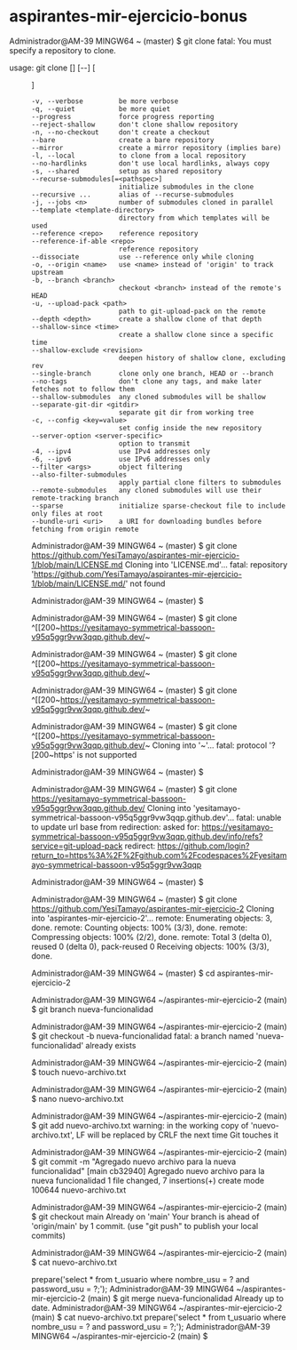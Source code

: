 # aspirantes-mir-ejercicio-bonus
Administrador@AM-39 MINGW64 ~ (master)
$ git clone
fatal: You must specify a repository to clone.

usage: git clone [<options>] [--] <repo> [<dir>]

    -v, --verbose         be more verbose
    -q, --quiet           be more quiet
    --progress            force progress reporting
    --reject-shallow      don't clone shallow repository
    -n, --no-checkout     don't create a checkout
    --bare                create a bare repository
    --mirror              create a mirror repository (implies bare)
    -l, --local           to clone from a local repository
    --no-hardlinks        don't use local hardlinks, always copy
    -s, --shared          setup as shared repository
    --recurse-submodules[=<pathspec>]
                          initialize submodules in the clone
    --recursive ...       alias of --recurse-submodules
    -j, --jobs <n>        number of submodules cloned in parallel
    --template <template-directory>
                          directory from which templates will be used
    --reference <repo>    reference repository
    --reference-if-able <repo>
                          reference repository
    --dissociate          use --reference only while cloning
    -o, --origin <name>   use <name> instead of 'origin' to track upstream
    -b, --branch <branch>
                          checkout <branch> instead of the remote's HEAD
    -u, --upload-pack <path>
                          path to git-upload-pack on the remote
    --depth <depth>       create a shallow clone of that depth
    --shallow-since <time>
                          create a shallow clone since a specific time
    --shallow-exclude <revision>
                          deepen history of shallow clone, excluding rev
    --single-branch       clone only one branch, HEAD or --branch
    --no-tags             don't clone any tags, and make later fetches not to follow them
    --shallow-submodules  any cloned submodules will be shallow
    --separate-git-dir <gitdir>
                          separate git dir from working tree
    -c, --config <key=value>
                          set config inside the new repository
    --server-option <server-specific>
                          option to transmit
    -4, --ipv4            use IPv4 addresses only
    -6, --ipv6            use IPv6 addresses only
    --filter <args>       object filtering
    --also-filter-submodules
                          apply partial clone filters to submodules
    --remote-submodules   any cloned submodules will use their remote-tracking branch
    --sparse              initialize sparse-checkout file to include only files at root
    --bundle-uri <uri>    a URI for downloading bundles before fetching from origin remote


Administrador@AM-39 MINGW64 ~ (master)
$ git clone https://github.com/YesiTamayo/aspirantes-mir-ejercicio-1/blob/main/LICENSE.md
Cloning into 'LICENSE.md'...
fatal: repository 'https://github.com/YesiTamayo/aspirantes-mir-ejercicio-1/blob/main/LICENSE.md/' not found

Administrador@AM-39 MINGW64 ~ (master)
$

Administrador@AM-39 MINGW64 ~ (master)
$ git clone ^[[200~https://yesitamayo-symmetrical-bassoon-v95q5ggr9vw3qqp.github.dev/~

Administrador@AM-39 MINGW64 ~ (master)
$ git clone ^[[200~https://yesitamayo-symmetrical-bassoon-v95q5ggr9vw3qqp.github.dev/~

Administrador@AM-39 MINGW64 ~ (master)
$ git clone ^[[200~https://yesitamayo-symmetrical-bassoon-v95q5ggr9vw3qqp.github.dev/~

Administrador@AM-39 MINGW64 ~ (master)
$ git clone ^[[200~https://yesitamayo-symmetrical-bassoon-v95q5ggr9vw3qqp.github.dev/~
Cloning into '~'...
fatal: protocol '?[200~https' is not supported

Administrador@AM-39 MINGW64 ~ (master)
$

Administrador@AM-39 MINGW64 ~ (master)
$ git clone https://yesitamayo-symmetrical-bassoon-v95q5ggr9vw3qqp.github.dev/
Cloning into 'yesitamayo-symmetrical-bassoon-v95q5ggr9vw3qqp.github.dev'...
fatal: unable to update url base from redirection:
  asked for: https://yesitamayo-symmetrical-bassoon-v95q5ggr9vw3qqp.github.dev/info/refs?service=git-upload-pack
   redirect: https://github.com/login?return_to=https%3A%2F%2Fgithub.com%2Fcodespaces%2Fyesitamayo-symmetrical-bassoon-v95q5ggr9vw3qqp

Administrador@AM-39 MINGW64 ~ (master)
$

Administrador@AM-39 MINGW64 ~ (master)
$ git clone https://github.com/YesiTamayo/aspirantes-mir-ejercicio-2
Cloning into 'aspirantes-mir-ejercicio-2'...
remote: Enumerating objects: 3, done.
remote: Counting objects: 100% (3/3), done.
remote: Compressing objects: 100% (2/2), done.
remote: Total 3 (delta 0), reused 0 (delta 0), pack-reused 0
Receiving objects: 100% (3/3), done.

Administrador@AM-39 MINGW64 ~ (master)
$ cd aspirantes-mir-ejercicio-2

Administrador@AM-39 MINGW64 ~/aspirantes-mir-ejercicio-2 (main)
$ git branch nueva-funcionalidad

Administrador@AM-39 MINGW64 ~/aspirantes-mir-ejercicio-2 (main)
$ git checkout -b nueva-funcionalidad
fatal: a branch named 'nueva-funcionalidad' already exists

Administrador@AM-39 MINGW64 ~/aspirantes-mir-ejercicio-2 (main)
$ touch nuevo-archivo.txt

Administrador@AM-39 MINGW64 ~/aspirantes-mir-ejercicio-2 (main)
$ nano nuevo-archivo.txt

Administrador@AM-39 MINGW64 ~/aspirantes-mir-ejercicio-2 (main)
$ git add nuevo-archivo.txt
warning: in the working copy of 'nuevo-archivo.txt', LF will be replaced by CRLF the next time Git touches it

Administrador@AM-39 MINGW64 ~/aspirantes-mir-ejercicio-2 (main)
$ git commit -m "Agregado nuevo archivo para la nueva funcionalidad"
[main cb32940] Agregado nuevo archivo para la nueva funcionalidad
 1 file changed, 7 insertions(+)
 create mode 100644 nuevo-archivo.txt

Administrador@AM-39 MINGW64 ~/aspirantes-mir-ejercicio-2 (main)
$ git checkout main
Already on 'main'
Your branch is ahead of 'origin/main' by 1 commit.
  (use "git push" to publish your local commits)

Administrador@AM-39 MINGW64 ~/aspirantes-mir-ejercicio-2 (main)
$ cat nuevo-archivo.txt
<?php
        session_start();
        include_once 'model/conexion.php';
        $usuario = $_POST['txtUsu'];
        $contrasena = $_POST['txtPass'];
        $sentencia = $bd->prepare('select * from t_usuario where
                                                                nombre_usu = ? and password_usu = ?;');

Administrador@AM-39 MINGW64 ~/aspirantes-mir-ejercicio-2 (main)
$ git merge nueva-funcionalidad
Already up to date.

Administrador@AM-39 MINGW64 ~/aspirantes-mir-ejercicio-2 (main)
$ cat nuevo-archivo.txt
<?php
        session_start();
        include_once 'model/conexion.php';
        $usuario = $_POST['txtUsu'];
        $contrasena = $_POST['txtPass'];
        $sentencia = $bd->prepare('select * from t_usuario where
                                                                nombre_usu = ? and password_usu = ?;');

Administrador@AM-39 MINGW64 ~/aspirantes-mir-ejercicio-2 (main)
$
